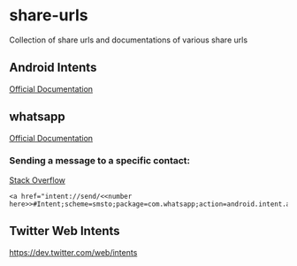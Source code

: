 # share-urls
Collection of share urls and documentations of various share urls


## Android Intents
[Official Documentation](https://developer.chrome.com/multidevice/android/intents)

## whatsapp 
[Official Documentation](https://www.whatsapp.com/faq/en/iphone/23559013)
### Sending a message to a specific contact:
[Stack Overflow](http://stackoverflow.com/questions/21500570/start-whatsapp-from-url-href-with-custom-text-content)
```
<a href="intent://send/<<number here>>#Intent;scheme=smsto;package=com.whatsapp;action=android.intent.action.SENDTO;end">
```


## Twitter Web Intents
https://dev.twitter.com/web/intents
